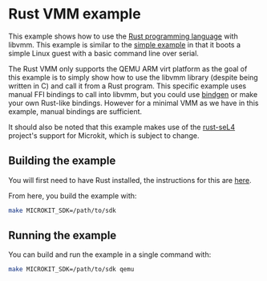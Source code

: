 # Rust VMM example

This example shows how to use the
[Rust programming language](https://www.rust-lang.org/) with libvmm.
This example is similar to the [simple example](../simple) in that it boots a
simple Linux guest with a basic command line over serial.

The Rust VMM only supports the QEMU ARM virt platform as the goal of this
example is to simply show how to use the libvmm library (despite being written in
C) and call it from a Rust program. This specific example uses manual FFI
bindings to call into libvmm, but you could use [bindgen](https://github.com/rust-lang/rust-bindgen)
or make your own Rust-like bindings. However for a minimal VMM as we have in this
example, manual bindings are sufficient.

It should also be noted that this example makes use of the
[rust-seL4](https://github.com/coliasgroup/rust-seL4/) project's support for
Microkit, which is subject to change.

## Building the example

You will first need to have Rust installed, the instructions for this are [here](https://www.rust-lang.org/tools/install).

From here, you build the example with:
```sh
make MICROKIT_SDK=/path/to/sdk
```

## Running the example

You can build and run the example in a single command with:
```sh
make MICROKIT_SDK=/path/to/sdk qemu
```
